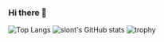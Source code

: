 ### Hi there 👋

![Top Langs](https://github-readme-stats-pearl-six-93.vercel.app/api/top-langs/?username=slont&count_private=true)
![slont's GitHub stats](https://github-readme-stats-pearl-six-93.vercel.app/api?username=slont&count_private=true)
![trophy](https://github-profile-trophy.vercel.app/api?username=slont&count_private=true)

<!--
**slont/slont** is a ✨ _special_ ✨ repository because its `README.md` (this file) appears on your GitHub profile.

Here are some ideas to get you started:

- 🔭 I’m currently working on ...
- 🌱 I’m currently learning ...
- 👯 I’m looking to collaborate on ...
- 🤔 I’m looking for help with ...
- 💬 Ask me about ...
- 📫 How to reach me: ...
- 😄 Pronouns: ...
- ⚡ Fun fact: ...
-->
